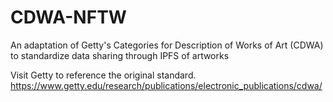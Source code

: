 # CDWA-NFTW
An adaptation of Getty's Categories for Description of Works of Art (CDWA) to standardize data sharing through IPFS of artworks 

Visit Getty to reference the original standard.
https://www.getty.edu/research/publications/electronic_publications/cdwa/
